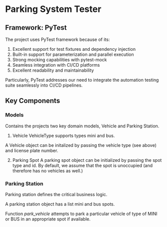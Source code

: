 # Parking System Tester

## Framework: PyTest
The project uses PyTest framework because of its:
1. Excellent support for test fixtures and dependency injection 
2. Built-in support for parameterization and parallel execution 
3. Strong mocking capabilities with pytest-mock
4. Seamless integration with CI/CD platforms
5. Excellent readability and maintainability

Particularly, PyTest addresses our need to integrate the automation testing suite seamlessly into CI/CD pipelines. 

## Key Components
### Models
Contains the projects two key domain models, Vehicle and Parking Station. 
1. Vehicle 
VehicleType supports types mini and bus. 

A Vehicle object can be initalized by passing the vehicle type (see above) and license plate number. 

2. Parking Spot
A parking spot object can be initialized by passing the spot type and id. By default, we assume that the spot is unoccupied (and therefore has no vehicles as well.)

### Parking Station 
Parking station defines the critical business logic. 

A parking station object has a list mini and bus spots.

Function _park_vehicle_ attempts to park a particular vehicle of type of MINI or BUS in an appropriate spot if available. 
